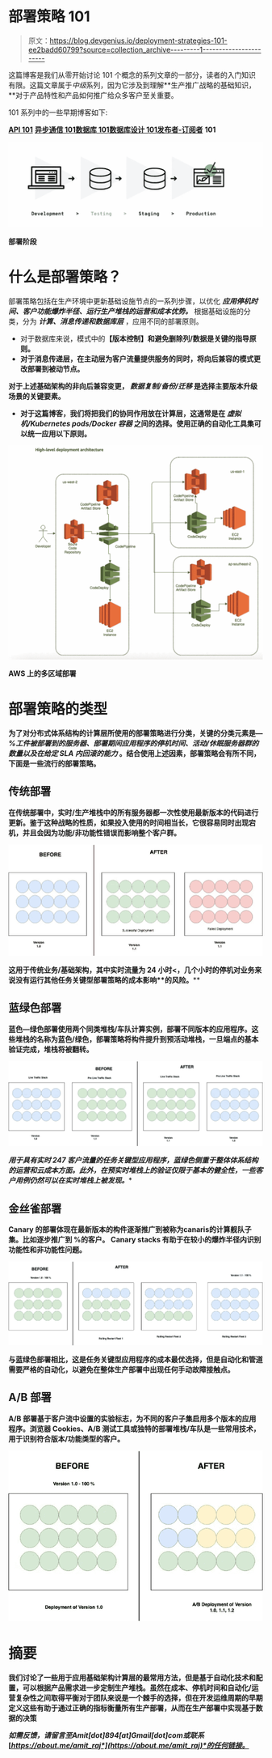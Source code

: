 # 部署策略 101

> 原文：<https://blog.devgenius.io/deployment-strategies-101-ee2badd60799?source=collection_archive---------1----------------------->

这篇博客是我们从零开始讨论 101 个概念的系列文章的一部分，读者的入门知识有限。这篇文章属于*中级*系列，因为它涉及到理解**生产推广战略的基础知识，**对于产品特性和产品如何推广给众多客户至关重要。

101 系列中的一些早期博客如下:

[**API 101**](/api-101-773ec501b485) [**异步通信 101**](/async-communication-101-b04d5c95333a)[**数据库 101**](/database-101-13d593ec4078)[**数据库设计 101**](/database-design-101-7c019d69b97f)[**发布者-订阅者**](/publisher-subscriber-pattern-101-a0dd921025b9) **101**

![](img/00abf70b3928b25c6d22beca391e6d1c.png)

**部署阶段**

# 什么是部署策略？

部署策略包括在生产环境中更新基础设施节点的一系列步骤，以优化 ***应用停机时间、客户功能爆炸半径、运行生产堆栈的运营和成本优势。*** 根据基础设施的分类，分为 ***计算、消息传递和数据库层*** ，应用不同的部署原则。

*   对于数据库来说，模式中的[](https://thorben-janssen.com/update-database-schema-without-downtime)****【版本控制】和避免删除列/数据是关键的指导原则。****
*   ****对于消息传递层，在主动层为客户流量提供服务的同时，将向后兼容的模式更改部署到被动节点。****

****对于上述基础架构的非向后兼容变更， ***数据复制/备份/迁移*** 是选择主要版本升级场景的关键要素。****

*   ****对于这篇博客，我们将把我们的协同作用放在计算层，这通常是在 ***虚拟机/Kubernetes pods/Docker 容器*** 之间的选择。使用正确的自动化工具集可以统一应用以下原则。****

****![](img/1ad6751d75687a069e12fa60b82d42c0.png)****

******AWS 上的多区域部署******

# ****部署策略的类型****

****为了对分布式体系结构的计算层所使用的部署策略进行分类，关键的分类元素是— ***%工件被部署到的服务器、部署期间应用程序的停机时间、活动/休眠服务器群的数量以及在给定 SLA 内回滚的能力*** 。结合使用上述因素，部署策略会有所不同，下面是一些流行的部署策略。****

## ****传统部署****

****在传统部署中，实时/生产堆栈中的所有服务器都一次性使用最新版本的代码进行更新。鉴于这种战略的性质，如果投入使用的时间相当长，它很容易同时出现**宕机**，并且会因为功能/非功能性错误而影响整个客户群。****

****![](img/1659e8627b7c334aee9460aa2ff87ba9.png)****

****这用于传统业务/基础架构，其中实时流量为 24 小时**<**，几个小时的停机对业务来说没有运行其他任务关键型部署策略的**成本影响**的风险。****

## ****蓝绿色部署****

****蓝色—绿色部署使用两个**同类堆栈/车队**计算实例，部署不同版本的应用程序。这些堆栈的名称为**蓝色/绿色**，部署策略将构件提升到**预活动堆栈**，一旦端点的基本验证完成，堆栈将被翻转。****

****![](img/91856258b205ac4d1784a7a8dc00871c.png)****

****用于具有实时 24*7 客户流量的任务关键型应用程序，蓝绿色侧重于整体体系结构的**运营和云成本**方面。此外，在**预实时堆栈**上的验证仅限于基本的健全性，一些客户用例仍然可以在实时堆栈上被发现。****

## ****金丝雀部署****

****Canary 的部署体现在最新版本的构件逐渐推广到被称为**canaris**的计算舰队子集。比如逐步推广到 **%的客户。** Canary stacks 有助于在较小的爆炸半径内识别功能性和非功能性问题。****

****![](img/cdfa9537fbabb0638f2723975b84198d.png)****

****与蓝绿色部署相比，这是任务关键型应用程序的**成本最优**选择，但是自动化和管道需要严格的自动化，以避免在整体生产部署中出现任何手动故障接触点。****

## ****A/B 部署****

****A/B 部署基于客户流中设置的实验标志，为不同的客户子集启用多个版本的应用程序。**浏览器 Cookies、A/B 测试工具或独特的部署堆栈/车队**是一些常用技术，用于识别符合版本/功能类型的客户。****

****![](img/1d1d5ba048900ddae241237b7d7af1ef.png)****

# ****摘要****

****我们讨论了一些用于应用基础架构计算层的最常用方法，但是基于自动化技术和配置，可以根据产品需求进一步定制生产堆栈。虽然在**成本、停机时间和自动化/运营复杂性**之间取得平衡对于团队来说是一个棘手的选择，但在**开发运维周期**的早期定义这些有助于通过正确的指标衡量所有生产部署，从而在生产部署中实现基于数据的决策****

*****如需反馈，请留言至****Amit[dot]894[at]Gmail[dot]com****或联系*[*https://about.me/amit_raj*](https://about.me/amit_raj)*的任何链接。*****